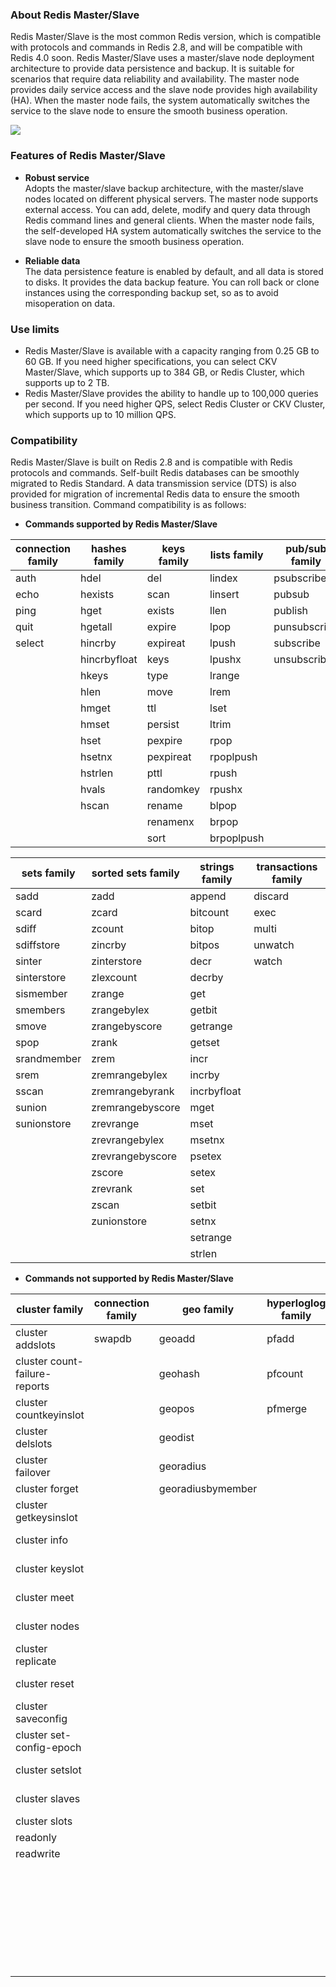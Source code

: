 ### About Redis Master/Slave
 Redis Master/Slave is the most common Redis version, which is compatible with protocols and commands in Redis 2.8, and will be compatible with Redis 4.0 soon. Redis Master/Slave uses a master/slave node deployment architecture to provide data persistence and backup. It is suitable for scenarios that require data reliability and availability. The master node provides daily service access and the slave node provides high availability (HA). When the master node fails, the system automatically switches the service to the slave node to ensure the smooth business operation.<br>

 ![](https://main.qcloudimg.com/raw/1cc630af5816403547d8e04cf650371d.svg)

 ### Features of Redis Master/Slave

 -   **Robust service**<br>
     Adopts the master/slave backup architecture, with the master/slave nodes located on different physical servers. The master node supports external access. You can add, delete, modify and query data through Redis command lines and general clients. When the master node fails, the self-developed HA system automatically switches the service to the slave node to ensure the smooth business operation.
     
 -   **Reliable data**<br>
     The data persistence feature is enabled by default, and all data is stored to disks. It provides the data backup feature. You can roll back or clone instances using the corresponding backup set, so as to avoid misoperation on data.

 ### Use limits

  - Redis Master/Slave is available with a capacity ranging from 0.25 GB to 60 GB. If you need higher specifications, you can select CKV Master/Slave, which supports up to 384 GB, or Redis Cluster, which supports up to 2 TB.
  - Redis Master/Slave provides the ability to handle up to 100,000 queries per second. If you need higher QPS, select Redis Cluster or CKV Cluster, which supports up to 10 million QPS.

 ### Compatibility
 Redis Master/Slave is built on Redis 2.8 and is compatible with Redis protocols and commands. Self-built Redis databases can be smoothly migrated to Redis Standard. A data transmission service (DTS) is also provided for migration of incremental Redis data to ensure the smooth business transition. Command compatibility is as follows:<vr>
 - **Commands supported by Redis Master/Slave**

| **connection family** | **hashes family** | **keys family** | **lists family** | **pub/sub family** | **server family** |
| --- | --- | --- | --- | --- | --- |
| auth | hdel | del | lindex | psubscribe | command |
| echo | hexists | scan | linsert | pubsub | dbsize |
| ping | hget | exists | llen | publish | info |
| quit | hgetall | expire | lpop | punsubscribe | time |
| select | hincrby | expireat | lpush | subscribe |   |
|   | hincrbyfloat | keys | lpushx | unsubscribe |   |
|   | hkeys | type | lrange |   |   |
|   | hlen | move | lrem |   |   |
|   | hmget | ttl | lset |   |   |
|   | hmset | persist | ltrim |   |   |
|   | hset | pexpire | rpop |   |   |
|   | hsetnx | pexpireat | rpoplpush |   |   |
|   | hstrlen | pttl | rpush |   |   |
|   | hvals | randomkey | rpushx |   |   |
|   | hscan | rename | blpop |   |   |
|   |   | renamenx | brpop |   |   |
|   |   | sort | brpoplpush |   |   |



| **sets family** | **sorted sets family** | **strings family** | **transactions family** |
| --- | --- | --- | --- |
| sadd | zadd | append | discard |
| scard | zcard | bitcount | exec |
| sdiff | zcount | bitop | multi |
| sdiffstore | zincrby | bitpos | unwatch |
| sinter | zinterstore | decr | watch |
| sinterstore | zlexcount | decrby |   |
| sismember | zrange | get |   |
| smembers | zrangebylex | getbit |   |
| smove | zrangebyscore | getrange |   |
| spop | zrank | getset |   |
| srandmember | zrem | incr |   |
| srem | zremrangebylex | incrby |   |
| sscan | zremrangebyrank | incrbyfloat |   |
| sunion | zremrangebyscore | mget |   |
| sunionstore | zrevrange | mset |   |
|   | zrevrangebylex | msetnx |   |
|   | zrevrangebyscore | psetex |   |
|   | zscore | setex |   |
|   | zrevrank | set |   |
|   | zscan | setbit |   |
|   | zunionstore | setnx |   |
|   |   | setrange |   |
|   |   | strlen |   |

 - **Commands not supported by Redis Master/Slave**

| **cluster family** | **connection family** | **geo family** | **hyperloglog family** | **keys family** | **scripting family** | **server family** | **strings family** |
| --- | --- | --- | --- | --- | --- | --- | --- |
| cluster addslots | swapdb | geoadd | pfadd | touch | eval | bgrewriteaof | bitfield |
| cluster count-failure-reports |   | geohash | pfcount | restore | evalsha | bgsave |   |
| cluster countkeyinslot |   | geopos | pfmerge | object | script debug | client kill |   |
| cluster delslots |   | geodist |   | unlink | script exists | client list |   |
| cluster failover |   | georadius |   | wait | script flush | client getname |   |
| cluster forget |   | georadiusbymember |   | migrate | script kill | client pause |   |
| cluster getkeysinslot |   |   |   | dump | script load | client reply |   |
| cluster info |   |   |   |   |   | client setname |   |
| cluster keyslot |   |   |   |   |   | command count |   |
| cluster meet |   |   |   |   |   | command getkeys |   |
| cluster nodes |   |   |   |   |   | command info |   |
| cluster replicate |   |   |   |   |   | config get |   |
| cluster reset |   |   |   |   |   | config rewrite |   |
| cluster saveconfig |   |   |   |   |   | config set |   |
| cluster set-config-epoch |   |   |   |   |   | config resetstat |   |
| cluster setslot |   |   |   |   |   | debug object |   |
| cluster slaves |   |   |   |   |   | debug segfault |   |
| cluster slots |   |   |   |   |   | flushall |   |
| readonly |   |   |   |   |   | flushdb |   |
| readwrite |   |   |   |   |   | lastsave |   |
|   |   |   |   |   |   | monitor |   |
|   |   |   |   |   |   | role |   |
|   |   |   |   |   |   | save |   |
|   |   |   |   |   |   | shutdown |   |
|   |   |   |   |   |   | slaveof |   |
|   |   |   |   |   |   | slowlog |   |
|   |   |   |   |   |   | sync |   |


